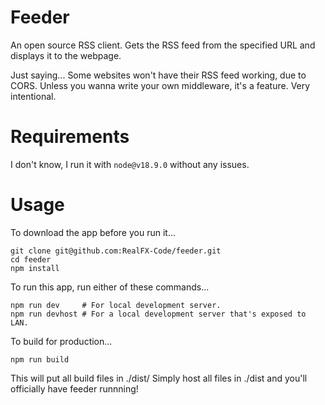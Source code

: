 # Feeder

An open source RSS client. Gets the RSS feed from the specified URL and displays it to the webpage.

Just saying... Some websites won't have their RSS feed working, due to CORS.
Unless you wanna write your own middleware, it's a feature. Very intentional.

# Requirements

I don't know, I run it with `node@v18.9.0` without any issues.

# Usage

To download the app before you run it...
```
git clone git@github.com:RealFX-Code/feeder.git
cd feeder
npm install
```

To run this app, run either of these commands...
```
npm run dev     # For local development server.
npm run devhost # For a local development server that's exposed to LAN.
```

To build for production...
```
npm run build
```
This will put all build files in ./dist/
Simply host all files in ./dist and you'll officially have feeder runnning!
